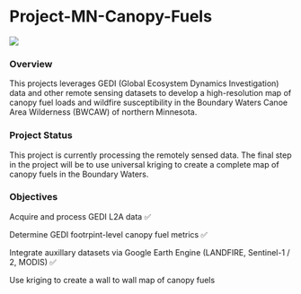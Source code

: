 # Project-MN-Canopy-Fuels
![](https://kstp.com/wp-content/uploads/2023/06/spice-lake-fire-us-forest-service-06-14-23.jpg)

### Overview
This projects leverages GEDI (Global Ecosystem Dynamics Investigation) data and other remote sensing datasets to develop a high-resolution map of canopy fuel loads and wildfire susceptibility in the Boundary Waters Canoe Area Wilderness (BWCAW) of northern Minnesota.

### Project Status
This project is currently processing the remotely sensed data. The final step in the project will be to use universal kriging to create a complete map of canopy fuels in the Boundary Waters.

### Objectives
Acquire and process GEDI L2A data ✅

Determine GEDI footrpint-level canopy fuel metrics ✅

Integrate auxillary datasets via Google Earth Engine (LANDFIRE, Sentinel-1 / 2, MODIS) ✅

Use kriging to create a wall to wall map of canopy fuels
